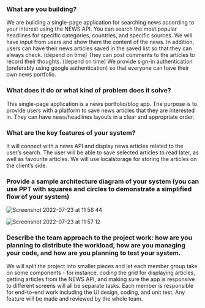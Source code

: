 ### What are you building?
We are building a single-page application for searching news according to your interest using the NEWS API. 
You can search the most popular headlines for specific categories, countries, and specific sources.
 We will have input from users and show them the content of the news. In addition, users can have their news articles saved in the saved list so that they can always check. 
(depend on time) They can post comments to the articles to record their thoughts. 
(depend on time) We provide sign-in authentication (preferably using google authentication) so that everyone can have their own news portfolio.

### What does it do or what kind of problem does it solve?
This single-page application is a news portfolio/blog app. The purpose is to provide users with a platform to save news articles that they are interested in. They can have news/headlines layouts in a clear and appropriate order.

### What are the key features of your system?
It will connect with a news API and display news articles related to the user’s search. The user will be able to save selected articles to read later, as well as favourite articles. We will use localstorage for storing the articles on the client’s side. 

### Provide a sample architecture diagram of your system (you can use PPT with squares and circles to demonstrate a simplified flow of your system) 


![Screenshot 2022-07-23 at 11 56 44](https://user-images.githubusercontent.com/74383677/180602187-1ea5cbe9-0a26-478b-95ea-afb90a214d85.png)

![Screenshot 2022-07-23 at 11 57 12](https://user-images.githubusercontent.com/74383677/180602204-0fe8d6e3-de8a-43fd-accd-9905cb0e5a32.png)

### Describe the team approach to the project work: how are you planning to distribute the workload, how are you managing your code, and how are you planning to test your system.

We will split the project into smaller pieces and let each member group take on some components - for instance, coding the grid for displaying articles, getting articles from the NEWS API, and making sure the app is responsive to different screens will all be separate tasks. Each member is responsible for end-to-end work including the UI design, coding, and unit test. Any feature will be made and reviewed by the whole team.
